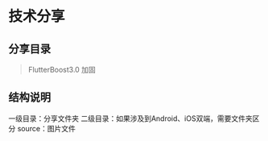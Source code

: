 # 技术分享

## 分享目录
> FlutterBoost3.0
> 加固

## 结构说明
一级目录：分享文件夹
二级目录：如果涉及到Android、iOS双端，需要文件夹区分
source：图片文件